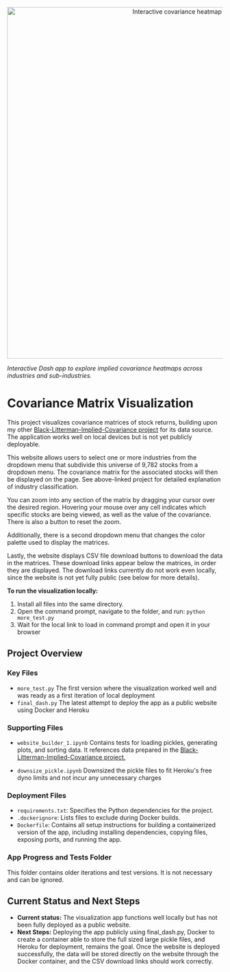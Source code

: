 <div align="center">
  <img src="hero.gif" alt="Interactive covariance heatmap demo" width="820">
</div>

*Interactive Dash app to explore implied covariance heatmaps across industries and sub-industries.*



# Covariance Matrix Visualization  

This project visualizes covariance matrices of stock returns, building upon my other [Black-Litterman-Implied-Covariance project](https://github.com/samueldecornez62/Black-Litterman-Implied-Covariance) for its data source. The application works well on local devices but is not yet publicly deployable.  

This website allows users to select one or more industries from the dropdown menu that subdivide this universe of 9,782 stocks from a dropdown menu. The covariance matrix for the associated stocks will then be displayed on the page. See above-linked project for detailed explanation of industry classification. 

You can zoom into any section of the matrix by dragging your cursor over the desired region. Hovering your mouse over any cell indicates which specific stocks are being viewed, as well as the value of the covariance. There is also a button to reset the zoom.

Additionally, there is a second dropdown menu that changes the color palette used to display the matrices. 

Lastly, the website displays CSV file download buttons to download the data in the matrices. These download links appear below the matrices, in order they are displayed. The download links currently do not work even locally, since the website is not yet fully public (see below for more details). 

**To run the visualization locally:**  
1. Install all files into the same directory.  
2. Open the command prompt, navigate to the folder, and run:
   ```python more_test.py```
3. Wait for the local link to load in command prompt and open it in your browser


## Project Overview

### Key Files
- ```more_test.py```
  The first version where the visualization worked well and was ready as a first iteration of local deployment
- ```final_dash.py```
  The latest attempt to deploy the app as a public website using Docker and Heroku

### Supporting Files 
- ```website_builder_1.ipynb```
  Contains tests for loading pickles, generating plots, and sorting data. It references data prepared in the [Black-Litterman-Implied-Covariance project.](https://github.com/samueldecornez62/Black-Litterman-Implied-Covariance)

- ```downsize_pickle.ipynb```
  Downsized the pickle files to fit Heroku's free dyno limits and not incur any unnecessary charges

### Deployment Files 
- ```requirements.txt```: Specifies the Python dependencies for the project.
- ```.dockerignore```: Lists files to exclude during Docker builds.
- ```Dockerfile```: Contains all setup instructions for building a containerized version of the app, including installing dependencies, copying files, exposing ports, and running the app.

### App Progress and Tests Folder
This folder contains older iterations and test versions. It is not necessary and can be ignored.



## Current Status and Next Steps
- **Current status:**
  The visualization app functions well locally but has not been fully deployed as a public website.
- **Next Steps:**
  Deploying the app publicly using final_dash.py, Docker to create a container able to store the full sized large pickle files, and Heroku for deployment, remains the goal. Once the website is deployed successfully, the data will be stored directly on the website through the Docker container, and the CSV download links should work correctly. 



